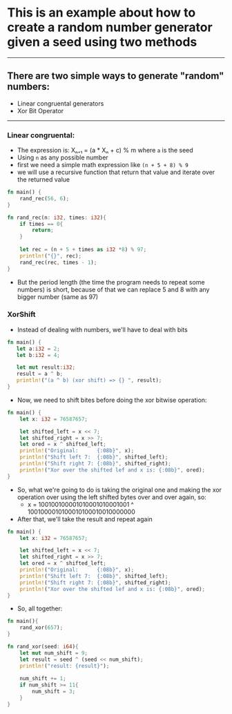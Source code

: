 #  This is an example about how to create a random number generator given a seed using two methods

------
## There are two simple ways to generate "random" numbers:
- Linear congruental generators
- Xor Bit Operator
----
### Linear congruental:
- The expression is: Xₙ₊₁ = (a * Xₙ + c) % m where `a` is the seed
- Using ```n``` as any possible number
- first we need a simple math expression like ```(n + 5 + 8) % 9```
- we will use a recursive function that return that value and iterate over the returned value
```rust
fn main() {
	rand_rec(56, 6);
}

fn rand_rec(n: i32, times: i32){
	if times == 0{
		return;
	}
	
	let rec = (n + 5 + times as i32 *8) % 97;
	println!("{}", rec);
	rand_rec(rec, times - 1);
}
```
- But the period length (the time the program needs to repeat some numbers) is short, because of that we can replace 5 and 8 with any bigger number (same as 97)

### XorShift
- Instead of dealing with numbers, we'll have to deal with bits
```rust
fn main() {
   let a:i32 = 2;     
   let b:i32 = 4;     

   let mut result:i32;
   result = a ^ b;
   println!("(a ^ b) (xor shift) => {} ", result);
}
```
- Now, we need to shift bites before doing the xor bitwise operation:
```rust
fn main() {
    let x: i32 = 76587657;

    let shifted_left = x << 7;  
    let shifted_right = x >> 7; 
	let ored = x ^ shifted_left;
    println!("Original:      {:08b}", x);
    println!("Shift left 7:  {:08b}", shifted_left);
    println!("Shift right 7: {:08b}", shifted_right);
    println!("Xor over the shifted lef and x is: {:08b}", ored);
}

```
- So, what we're going to do is taking the original one and making the xor operation over using the left shifted bytes over and over again, so:
	- x = 100100100001010001010001001 ^ 1001000010100010100010010000000
- After that, we'll take the result and repeat again
```rust
fn main() {
    let x: i32 = 76587657;

    let shifted_left = x << 7;  
    let shifted_right = x >> 7; 
	let ored = x ^ shifted_left;
    println!("Original:      {:08b}", x);
    println!("Shift left 7:  {:08b}", shifted_left);
    println!("Shift right 7: {:08b}", shifted_right);
    println!("Xor over the shifted lef and x is: {:08b}", ored);
}
```
- So, all together:

```rust
fn main(){
	rand_xor(657);
}

fn rand_xor(seed: i64){
	let mut num_shift = 9;
	let result = seed ^ (seed << num_shift);
	println!("result: {result}");
	
	num_shift += 1;
	if num_shift >= 11{
		num_shift = 3;
	}
}
```

